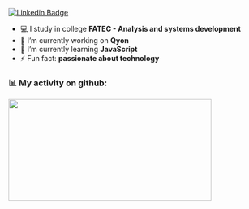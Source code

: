 [![Linkedin Badge](https://img.shields.io/badge/-LinkedIn-blue?style=flat-square&logo=Linkedin&logoColor=white&link=https://www.linkedin.com/in/wilsonxcaetano/)](https://www.linkedin.com/in/wilsonxcaetano/)

- :computer: I study in college **FATEC - Analysis and systems development**
- 🔭 I’m currently working on **Qyon**
- 🌱 I’m currently learning **JavaScript**
- ⚡ Fun fact: **passionate about technology**

### :bar_chart: My activity on github:
<div>
    <a href="https://github.com/WilsonCaetanojr?tab=repositories">
      <img align="left" src="https://github-readme-stats.vercel.app/api/top-langs/?username=WilsonCaetanojr&layout=compact&theme=dracula" width="400" height="200"/>
    </a>
</div>

